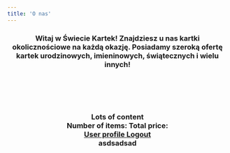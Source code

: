 ```yaml
---
title: 'O nas'
---
```


<center><h3>Witaj w Świecie Kartek! Znajdziesz u nas kartki okolicznościowe na każdą okazję. Posiadamy szeroką ofertę kartek urodzinowych, imieninowych, świątecznych i wielu innych! </h3?</center>
<div style="margin-top: 100px">
<div>
    Lots of content
</div>
<div class="snipcart-summary">
    Number of items: <span class="snipcart-total-items"></span>
    Total price: <span class="snipcart-total-price"></span>
</div>
</div>


<a href="#" class="snipcart-user-profile">
  User profile
</a>

<a href="#" class="snipcart-user-logout">
  Logout
</a>

<div class="snipcart-summary">
asdsadsad
</div>